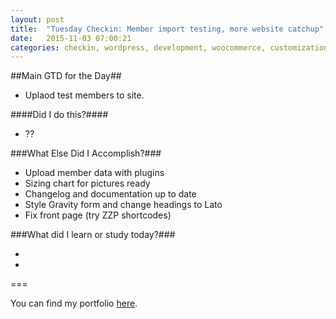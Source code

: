 ```yaml
---
layout: post
title:  "Tuesday Checkin: Member import testing, more website catchup"
date:   2015-11-03 07:00:21
categories: checkin, wordpress, development, woocommerce, customization
---
```


##Main GTD for the Day##

- Uplaod test members to site. 

####Did I do this?####

- ??

###What Else Did I Accomplish?###

- Upload member data with plugins
- Sizing chart for pictures ready
- Changelog and documentation up to date
- Style Gravity form and change headings to Lato
- Fix front page (try ZZP shortcodes)

###What did I learn or study today?###

- 
- 

===

You can find my portfolio [here][FPSportfolio].


[FPSportfolio]: http://finchproservices.com/portfolio
